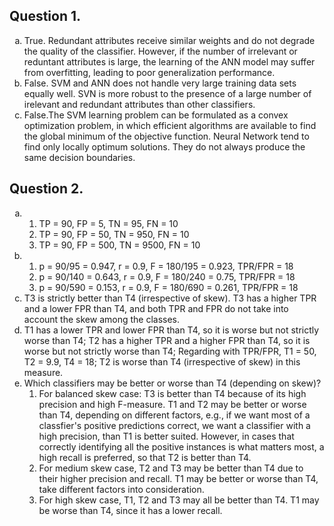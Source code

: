 ## Question 1.
<ol type="a">
 <li>True. Redundant attributes receive similar
weights and do not degrade the quality of the classifier. 
However, if the number of irrelevant or reduntant attributes
is large, the learning of the ANN model may suffer from 
overfitting, leading to poor generalization performance.</li>
 <li> False. SVM and ANN does not handle very large training data sets equally well. SVN is more robust
 to the presence of a large number of irelevant and redundant attributes than other classifiers.
</li>
 <li>False.The SVM learning problem can be formulated as a convex optimization problem, in which efficient algorithms are available to find the global minimum of the objective function. Neural Network tend to find only locally optimum solutions. They do not always produce the same decision boundaries. </li>
</ol>

## Question 2.
<ol type="a">
    <li>
        <ol> 
            <li> TP = 90, FP = 5, TN = 95, FN = 10
            <li> TP = 90, FP = 50, TN = 950, FN = 10
            <li> TP = 90, FP = 500, TN = 9500, FN = 10
        </ol>
    <li>
        <ol> 
            <li> p = 90/95 = 0.947, r = 0.9, F = 180/195 = 0.923, TPR/FPR = 18
            <li> p = 90/140 = 0.643, r = 0.9, F = 180/240 = 0.75, TPR/FPR = 18
            <li> p = 90/590 = 0.153, r = 0.9, F = 180/690 = 0.261, TPR/FPR = 18
        </ol>
    <li> T3 is strictly better than T4 (irrespective of skew). T3 has a higher TPR and a lower FPR than T4, and both TPR and FPR do not take into account the skew among the classes.
    <li> T1 has a lower TPR and lower FPR than T4, so it is worse but not strictly worse than T4; T2 has a higher TPR and a higher FPR than T4, so it is worse but not strictly worse than T4; Regarding with TPR/FPR, T1 = 50, T2 = 9.9, T4 = 18; T2 is worse than T4 (irrespective of skew) in this measure. 
    <li> Which classifiers may be better or worse than T4 (depending on skew)? 
        <ol>
        <li> For balanced skew case: T3 is better than T4 because of its high precision and high F-measure. T1 and T2 may be better or worse than T4, depending on different factors, e.g., if we want most of a classfier's positive predictions correct, we want a classifier with a high precision, than T1 is better suited. However, in cases that correctly identifying all the positive instances is what matters most, a high recall is preferred, so that T2 is better than T4. 
        <li> For medium skew case, T2 and T3 may be better than T4 due to their higher precision and recall. T1 may be better or worse than T4, take different factors into consideration. 
        <li> For high skew case, T1, T2 and T3 may all be better than T4. T1 may be worse than T4, since it has a lower recall. 
        </ol>
</ol>